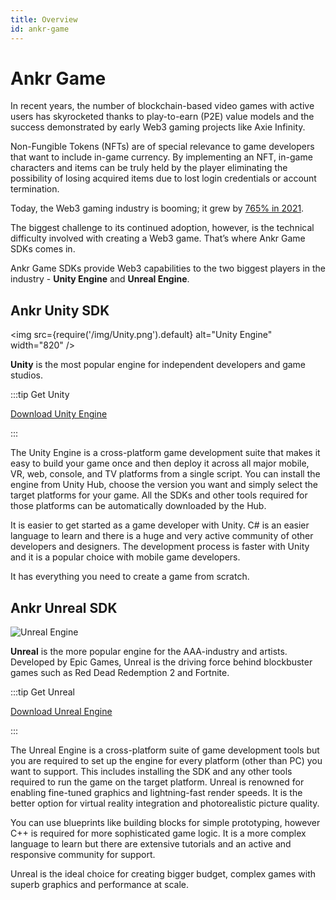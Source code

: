 ```yaml
---
title: Overview
id: ankr-game
---
```


# Ankr Game

In recent years, the number of blockchain-based video games with active users has skyrocketed thanks to play-to-earn (P2E) value models and the success demonstrated by early Web3 gaming projects like Axie Infinity.

Non-Fungible Tokens (NFTs) are of special relevance to game developers that want to include in-game currency. By implementing an NFT, in-game characters and items can be truly held by the player eliminating the possibility of losing acquired items due to lost login credentials or account termination. 

Today, the Web3 gaming industry is booming; it grew by [765% in 2021](https://www.forbes.com/sites/lawrencewintermeyer/2022/01/25/does-blockchain-herald-the-dawn-of-a-new-era-for-gaming/?sh=10d21ecf6827). 

The biggest challenge to its continued adoption, however, is the technical difficulty involved with creating a Web3 game. That’s where Ankr Game SDKs comes in. 

Ankr Game SDKs provide Web3 capabilities to the two biggest players in the industry - **Unity Engine** and **Unreal Engine**.

## Ankr Unity SDK  

<img src={require('/img/Unity.png').default} alt="Unity Engine" width="820" />

**Unity** is the most popular engine for independent developers and game studios. 

:::tip Get Unity

[Download Unity Engine](https://unity3d.com/get-unity/download)

:::

The Unity Engine is a cross-platform game development suite that makes it easy to build your game once and then deploy it across all major mobile, VR, web, console, and TV platforms from a single script. You can install the engine from Unity Hub, choose the version you want and simply select the target platforms for your game. All the SDKs and other tools required for those platforms can be automatically downloaded by the Hub.

It is easier to get started as a game developer with Unity. C# is an easier language to learn and 
there is a huge and very active community of other developers and designers. The development process is faster with Unity and it is a popular choice with mobile game developers. 

It has everything you need to create a game from scratch. 

## Ankr Unreal SDK 

![Unreal Engine](@site/static/img/unreal.png)

**Unreal** is the more popular engine for the AAA-industry and artists. Developed by Epic Games, Unreal is the driving force behind blockbuster games such as Red Dead Redemption 2 and Fortnite. 

:::tip Get Unreal

[Download Unreal Engine](https://www.unrealengine.com/en-US/download)

:::

The Unreal Engine is a cross-platform suite of game development tools but you are required to set up the engine for every platform (other than PC) you want to support. This includes installing the SDK and any other tools required to run the game on the target platform. Unreal is renowned for enabling fine-tuned graphics and lightning-fast render speeds. It is the better option for virtual reality integration and photorealistic picture quality. 

You can use blueprints like building blocks for simple prototyping, however C++ is required for more sophisticated game logic. It is a more complex language to learn but there are extensive tutorials and an active and responsive community for support. 

Unreal is the ideal choice for creating bigger budget, complex games with superb graphics and performance at scale.